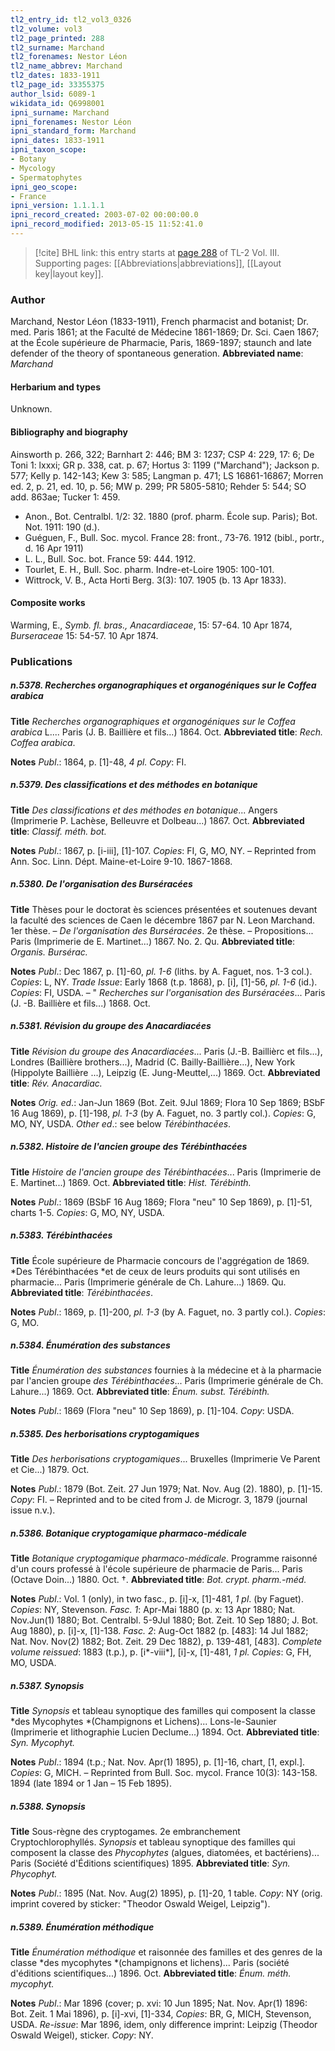 ```yaml
---
tl2_entry_id: tl2_vol3_0326
tl2_volume: vol3
tl2_page_printed: 288
tl2_surname: Marchand
tl2_forenames: Nestor Léon
tl2_name_abbrev: Marchand
tl2_dates: 1833-1911
tl2_page_id: 33355375
author_lsid: 6089-1
wikidata_id: Q6998001
ipni_surname: Marchand
ipni_forenames: Nestor Léon
ipni_standard_form: Marchand
ipni_dates: 1833-1911
ipni_taxon_scope: 
- Botany
- Mycology
- Spermatophytes
ipni_geo_scope: 
- France
ipni_version: 1.1.1.1
ipni_record_created: 2003-07-02 00:00:00.0
ipni_record_modified: 2013-05-15 11:52:41.0
---
```



> [!cite] BHL link: this entry starts at [page 288](https://www.biodiversitylibrary.org/page/33355375) of TL-2 Vol. III.
> Supporting pages: [[Abbreviations|abbreviations]], [[Layout key|layout key]].

### Author

Marchand, Nestor Léon (1833-1911), French pharmacist and botanist; Dr. med. Paris 1861; at the Faculté de Médecine 1861-1869; Dr. Sci. Caen 1867; at the École supérieure de Pharmacie, Paris, 1869-1897; staunch and late defender of the theory of spontaneous generation. 
**Abbreviated name**: *Marchand*

#### Herbarium and types

Unknown.

#### Bibliography and biography

Ainsworth p. 266, 322; Barnhart 2: 446; BM 3: 1237; CSP 4: 229, 17: 6; De Toni 1: lxxxi; GR p. 338, cat. p. 67; Hortus 3: 1199 ("Marchand"); Jackson p. 577; Kelly p. 142-143; Kew 3: 585; Langman p. 471; LS 16861-16867; Morren ed. 2, p. 21, ed. 10, p. 56; MW p. 299; PR 5805-5810; Rehder 5: 544; SO add. 863ae; Tucker 1: 459.
- Anon., Bot. Centralbl. 1/2: 32. 1880 (prof. pharm. École sup. Paris); Bot. Not. 1911: 190 (d.).
- Guéguen, F., Bull. Soc. mycol. France 28: front., 73-76. 1912 (bibl., portr., d. 16 Apr 1911)
- L. L., Bull. Soc. bot. France 59: 444. 1912.
- Tourlet, E. H., Bull. Soc. pharm. Indre-et-Loire 1905: 100-101.
- Wittrock, V. B., Acta Horti Berg. 3(3): 107. 1905 (b. 13 Apr 1833).

#### Composite works

Warming, E., *Symb. fl. bras., Anacardiaceae*, 15: 57-64. 10 Apr 1874, *Burseraceae* 15: 54-57. 10 Apr 1874.

### Publications

##### n.5378. Recherches organographiques et organogéniques sur le Coffea arabica

**Title**
*Recherches organographiques et organogéniques sur le Coffea arabica* L.... Paris (J. B. Baillière et fils...) 1864. Oct.
**Abbreviated title**: *Rech. Coffea arabica*.

**Notes**
*Publ*.: 1864, p. \[1\]-48, *4 pl. Copy*: FI.

##### n.5379. Des classifications et des méthodes en botanique

**Title**
*Des classifications et des méthodes en botanique*... Angers (Imprimerie P. Lachèse, Belleuvre et Dolbeau...) 1867. Oct.
**Abbreviated title**: *Classif. méth. bot.*

**Notes**
*Publ*.: 1867, p. \[i-iii\], \[1\]-107. *Copies*: FI, G, MO, NY. – Reprinted from Ann. Soc. Linn. Dépt. Maine-et-Loire 9-10. 1867-1868.

##### n.5380. De l'organisation des Burséracées

**Title**
Thèses pour le doctorat ès sciences présentées et soutenues devant la faculté des sciences de Caen le décembre 1867 par N. Leon Marchand. 1er thèse. – *De l'organisation des Burséracées*. 2e thèse. – Propositions... Paris (Imprimerie de E. Martinet...) 1867. No. 2. Qu.
**Abbreviated title**: *Organis. Bursérac.*

**Notes**
*Publ*.: Dec 1867, p. \[1\]-60, *pl. 1-6* (liths. by A. Faguet, nos. 1-3 col.). *Copies*: L, NY.
*Trade Issue*: Early 1868 (t.p. 1868), p. \[i\], \[1\]-56, *pl. 1-6* (id.). *Copies*: FI, USDA. – " *Recherches sur l'organisation des Burséracées*... Paris (J. -B. Baillière et fils...) 1868. Oct.

##### n.5381. Révision du groupe des Anacardiacées

**Title**
*Révision du groupe des Anacardiacées*... Paris (J.-B. Baillièrc et fils...), Londres (Baillière brothers...), Madrid (C. Bailly-Baillière...), New York (Hippolyte Baillière ...), Leipzig (E. Jung-Meuttel,...) 1869. Oct.
**Abbreviated title**: *Rév. Anacardiac.*

**Notes**
*Orig. ed*.: Jan-Jun 1869 (Bot. Zeit. 9Jul 1869; Flora 10 Sep 1869; BSbF 16 Aug 1869), p. \[1\]-198, *pl. 1-3* (by A. Faguet, no. 3 partly col.). *Copies*: G, MO, NY, USDA.
*Other ed*.: see below *Térébinthacées*.

##### n.5382. Histoire de l'ancien groupe des Térébinthacées

**Title**
*Histoire de l'ancien groupe des Térébinthacées*... Paris (Imprimerie de E. Martinet...) 1869. Oct.
**Abbreviated title**: *Hist. Térébinth.*

**Notes**
*Publ*.: 1869 (BSbF 16 Aug 1869; Flora "neu" 10 Sep 1869), p. \[1\]-51, charts 1-5. *Copies*: G, MO, NY, USDA.

##### n.5383. Térébinthacées

**Title**
École supérieure de Pharmacie concours de l'aggrégation de 1869. *Des Térébinthacées *et de ceux de leurs produits qui sont utilisés en pharmacie... Paris (Imprimerie générale de Ch. Lahure...) 1869. Qu.
**Abbreviated title**: *Térébinthacées*.

**Notes**
*Publ*.: 1869, p. \[1\]-200, *pl. 1-3* (by A. Faguet, no. 3 partly col.). *Copies*: G, MO.

##### n.5384. Énumération des substances

**Title**
*Énumération des substances* fournies à la médecine et à la pharmacie par l'ancien groupe *des Térébinthacées*... Paris (Imprimerie générale de Ch. Lahure...) 1869. Oct.
**Abbreviated title**: *Énum. subst. Térébinth.*

**Notes**
*Publ*.: 1869 (Flora "neu" 10 Sep 1869), p. \[1\]-104. *Copy*: USDA.

##### n.5385. Des herborisations cryptogamiques

**Title**
*Des herborisations cryptogamiques*... Bruxelles (Imprimerie Ve Parent et Cie...) 1879. Oct.

**Notes**
*Publ*.: 1879 (Bot. Zeit. 27 Jun 1979; Nat. Nov. Aug (2). 1880), p. \[1\]-15. *Copy*: FI. – Reprinted and to be cited from J. de Microgr. 3, 1879 (journal issue n.v.).

##### n.5386. Botanique cryptogamique pharmaco-médicale

**Title**
*Botanique cryptogamique pharmaco-médicale*. Programme raisonné d'un cours professé à l'école supérieure de pharmacie de Paris... Paris (Octave Doin...) 1880. Oct. †.
**Abbreviated title**: *Bot. crypt. pharm.-méd.*

**Notes**
*Publ*.: Vol. 1 (only), in two fasc., p. \[i\]-x, \[1\]-481, *1 pl*. (by Faguet). *Copies*: NY, Stevenson.
*Fasc. 1*: Apr-Mai 1880 (p. x: 13 Apr 1880; Nat. Nov.Jun(1) 1880; Bot. Centralbl. 5-9Jul 1880; Bot. Zeit. 10 Sep 1880; J. Bot. Aug 1880), p. \[i\]-x, \[1\]-138.
*Fasc. 2*: Aug-Oct 1882 (p. \[483\]: 14 Jul 1882; Nat. Nov. Nov(2) 1882; Bot. Zeit. 29 Dec 1882), p. 139-481, \[483\].
*Complete volume reissued*: 1883 (t.p.), p. \[i\*-viii\*\], \[i\]-x, \[1\]-481, *1 pl. Copies*: G, FH, MO, USDA.

##### n.5387. Synopsis

**Title**
*Synopsis* et tableau synoptique des familles qui composent la classe *des Mycophytes *(Champignons et Lichens)... Lons-le-Saunier (Imprimerie et lithographie Lucien Declume...) 1894. Oct.
**Abbreviated title**: *Syn. Mycophyt.*

**Notes**
*Publ*.: 1894 (t.p.; Nat. Nov. Apr(1) 1895), p. \[1\]-16, chart, \[1, expl.\]. *Copies*: G, MICH. – Reprinted from Bull. Soc. mycol. France 10(3): 143-158. 1894 (late 1894 or 1 Jan – 15 Feb 1895).

##### n.5388. Synopsis

**Title**
Sous-règne des cryptogames. 2e embranchement Cryptochlorophyllés. *Synopsis* et tableau synoptique des familles qui composent la classe des *Phycophytes* (algues, diatomées, et bactériens)... Paris (Société d'Éditions scientifiques) 1895.
**Abbreviated title**: *Syn. Phycophyt.*

**Notes**
*Publ*.: 1895 (Nat. Nov. Aug(2) 1895), p. \[1\]-20, 1 table. *Copy*: NY (orig. imprint covered by sticker: "Theodor Oswald Weigel, Leipzig").

##### n.5389. Énumération méthodique

**Title**
*Énumération méthodique* et raisonnée des familles et des genres de la classe *des mycophytes *(champignons et lichens)... Paris (société d'éditions scientifiques...) 1896. Oct.
**Abbreviated title**: *Énum. méth. mycophyt.*

**Notes**
*Publ*.: Mar 1896 (cover; p. xvi: 10 Jun 1895; Nat. Nov. Apr(1) 1896: Bot. Zeit. 1 Mai 1896), p. \[i\]-xvi, \[1\]-334, *Copies*: BR, G, MICH, Stevenson, USDA.
*Re-issue*: Mar 1896, idem, only difference imprint: Leipzig (Theodor Oswald Weigel), sticker. *Copy*: NY.

